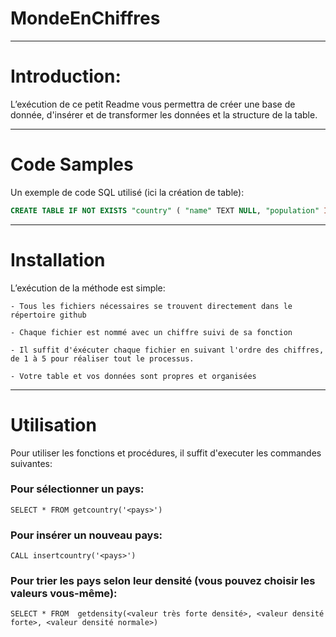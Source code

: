 # MondeEnChiffres

-------------------------

# Introduction:

L’exécution de ce petit Readme vous permettra de créer une base de donnée, d'insérer et de transformer les données et la structure de la table.



-------------------------



# Code Samples

Un exemple de code SQL utilisé (ici la création de table):

``` SQL
CREATE TABLE IF NOT EXISTS "country" ( "name" TEXT NULL, "population" INT NULL, "yearly_change" TEXT NULL, "net_change" INT NULL, "density" INT NULL, "land_area" INT NULL, "migrants" TEXT NULL, "fert_rate" TEXT NULL, "med_age" TEXT NULL, "urban_pop" TEXT NULL, "world_share" TEXT NULL ); 
```


-------------------------


# Installation


L’exécution de la méthode est simple:

    - Tous les fichiers nécessaires se trouvent directement dans le répertoire github

    - Chaque fichier est nommé avec un chiffre suivi de sa fonction
    
    - Il suffit d'éxécuter chaque fichier en suivant l'ordre des chiffres, de 1 à 5 pour réaliser tout le processus.

    - Votre table et vos données sont propres et organisées


------------------------

# Utilisation

Pour utiliser les fonctions et procédures, il suffit d'executer les commandes suivantes:

### Pour sélectionner un pays:
```SELECT * FROM getcountry('<pays>')```
    
### Pour insérer un nouveau pays:
```CALL insertcountry('<pays>')```
    
### Pour trier les pays selon leur densité (vous pouvez choisir les valeurs vous-même):
```SELECT * FROM  getdensity(<valeur très forte densité>, <valeur densité forte>, <valeur densité normale>)```
